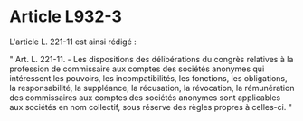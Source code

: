 # Article L932-3

L'article L. 221-11 est ainsi rédigé :

" Art. L. 221-11. - Les dispositions des délibérations du congrès relatives à la profession de commissaire aux comptes des sociétés anonymes qui intéressent les pouvoirs, les incompatibilités, les fonctions, les obligations, la responsabilité, la suppléance, la récusation, la révocation, la rémunération des commissaires aux comptes des sociétés anonymes sont applicables aux sociétés en nom collectif, sous réserve des règles propres à celles-ci. "
